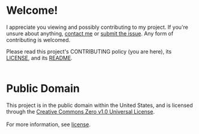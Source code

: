 # **Welcome!**
I appreciate you viewing and possibly contributing to my project. If you're unsure about anything, [contact me](https://github.com/Paul-Nixon/Website-2#my-contact-info) or [submit the issue](https://github.com/Paul-Nixon/Website-2/issues). Any form of contributing is welcomed.<br>

Please read this project's CONTRIBUTING policy (you are here), its [LICENSE](https://github.com/Paul-Nixon/Website-2/blob/main/LICENSE.md), and its [README](https://github.com/Paul-Nixon/Website-2/blob/main/README.md).<br></br>

# **Public Domain**
This project is in the public domain within the United States, and is licensed through the [Creative Commons Zero v1.0 Universal License](https://creativecommons.org/publicdomain/zero/1.0/).<br></br>
For more information, see [license](https://github.com/Paul-Nixon/Website-2/blob/main/LICENSE.md).